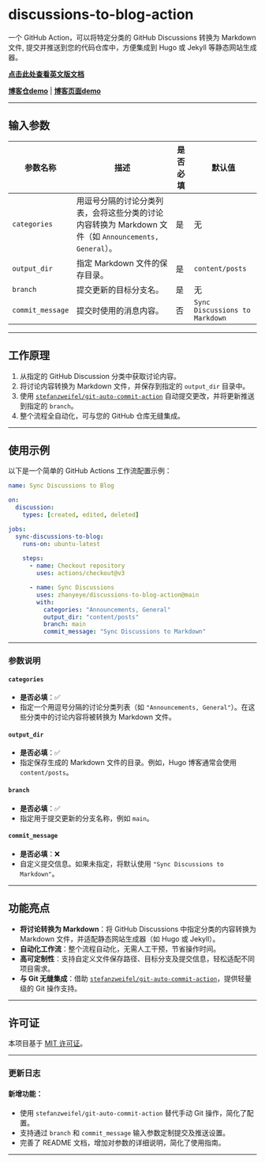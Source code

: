 # **discussions-to-blog-action**

一个 GitHub Action，可以将特定分类的 GitHub Discussions 转换为 Markdown 文件, 提交并推送到您的代码仓库中，方便集成到 Hugo 或 Jekyll 等静态网站生成器。

[**点击此处查看英文版文档**](README.md)  

[**博客仓demo**](https://github.com/zhanyeye/zhanyeye.github.io) | [**博客页面demo**](https://blog.readme.fun/)  

---

## **输入参数**

| 参数名称           | 描述                                                         | 是否必填 | 默认值                   |
|--------------------|------------------------------------------------------------|----------|---------------------------|
| `categories`       | 用逗号分隔的讨论分类列表，会将这些分类的讨论内容转换为 Markdown 文件（如 `Announcements, General`）。 | 是       | 无                       |
| `output_dir`       | 指定 Markdown 文件的保存目录。                                | 是       | `content/posts`           |
| `branch`           | 提交更新的目标分支名。                                       | 是       | 无                       |
| `commit_message`   | 提交时使用的消息内容。                                       | 否       | `Sync Discussions to Markdown` |

---

## **工作原理**

1. 从指定的 GitHub Discussion 分类中获取讨论内容。
2. 将讨论内容转换为 Markdown 文件，并保存到指定的 `output_dir` 目录中。
3. 使用 [`stefanzweifel/git-auto-commit-action`](https://github.com/stefanzweifel/git-auto-commit-action) 自动提交更改，并将更新推送到指定的 `branch`。
4. 整个流程全自动化，可与您的 GitHub 仓库无缝集成。

---

## **使用示例**

以下是一个简单的 GitHub Actions 工作流配置示例：

```yaml
name: Sync Discussions to Blog

on:
  discussion:  
    types: [created, edited, deleted]  

jobs:  
  sync-discussions-to-blog:  
    runs-on: ubuntu-latest  
    
    steps:  
      - name: Checkout repository  
        uses: actions/checkout@v3  

      - name: Sync Discussions  
        uses: zhanyeye/discussions-to-blog-action@main
        with:   
          categories: "Announcements, General"
          output_dir: "content/posts"
          branch: main
          commit_message: "Sync Discussions to Markdown"
```

---

### **参数说明**

#### **`categories`**
- **是否必填**：✅
- 指定一个用逗号分隔的讨论分类列表（如 `"Announcements, General"`）。在这些分类中的讨论内容将被转换为 Markdown 文件。

#### **`output_dir`**
- **是否必填**：✅
- 指定保存生成的 Markdown 文件的目录。例如，Hugo 博客通常会使用 `content/posts`。

#### **`branch`**
- **是否必填**：✅
- 指定用于提交更新的分支名称，例如 `main`。

#### **`commit_message`**
- **是否必填**：❌
- 自定义提交信息。如果未指定，将默认使用 `"Sync Discussions to Markdown"`。

---

## **功能亮点**

- **将讨论转换为 Markdown**：将 GitHub Discussions 中指定分类的内容转换为 Markdown 文件，并适配静态网站生成器（如 Hugo 或 Jekyll）。
- **自动化工作流**：整个流程自动化，无需人工干预，节省操作时间。
- **高可定制性**：支持自定义文件保存路径、目标分支及提交信息，轻松适配不同项目需求。
- **与 Git 无缝集成**：借助 [`stefanzweifel/git-auto-commit-action`](https://github.com/stefanzweifel/git-auto-commit-action)，提供轻量级的 Git 操作支持。

---

## **许可证**

本项目基于 [MIT 许可证](LICENSE)。

---

### **更新日志**

#### 新增功能：
- 使用 `stefanzweifel/git-auto-commit-action` 替代手动 Git 操作，简化了配置。
- 支持通过 `branch` 和 `commit_message` 输入参数定制提交及推送设置。
- 完善了 README 文档，增加对参数的详细说明，简化了使用指南。

---
